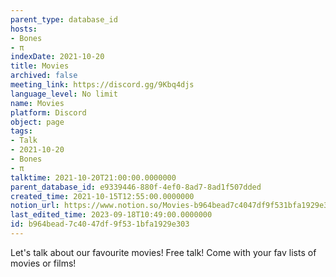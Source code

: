 ```yaml
---
parent_type: database_id
hosts:
- Bones
- π
indexDate: 2021-10-20
title: Movies
archived: false
meeting_link: https://discord.gg/9Kbq4djs
language_level: No limit
name: Movies
platform: Discord
object: page
tags:
- Talk
- 2021-10-20
- Bones
- π
talktime: 2021-10-20T21:00:00.0000000
parent_database_id: e9339446-880f-4ef0-8ad7-8ad1f507dded
created_time: 2021-10-15T12:55:00.0000000
notion_url: https://www.notion.so/Movies-b964bead7c4047df9f531bfa1929e303
last_edited_time: 2023-09-18T10:49:00.0000000
id: b964bead-7c40-47df-9f53-1bfa1929e303
---
```


Let's talk about our favourite movies!
Free talk! Come with your fav lists of movies or films!


